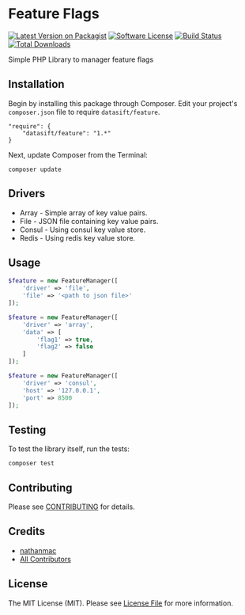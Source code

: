 Feature Flags
=============

[![Latest Version on Packagist](https://img.shields.io/packagist/v/datasift/feature.svg?style=flat-square)](https://packagist.org/packages/datasift/feature)
[![Software License](https://img.shields.io/badge/license-MIT-brightgreen.svg?style=flat-square)](LICENSE.md)
[![Build Status](https://img.shields.io/travis/datasift/php-lib-feature/master.svg?style=flat-square)](https://travis-ci.org/datasift/php-lib-feature)
[![Total Downloads](https://img.shields.io/packagist/dt/datasift/feature.svg?style=flat-square)](https://packagist.org/packages/datasift/feature)

Simple PHP Library to manager feature flags

Installation
------------

Begin by installing this package through Composer. Edit your project's `composer.json` file to require `datasift/feature`.

	"require": {
		"datasift/feature": "1.*"
	}

Next, update Composer from the Terminal:

    composer update


Drivers
-------

- Array - Simple array of key value pairs.
- File - JSON file containing key value pairs.
- Consul - Using consul key value store.
- Redis - Using redis key value store.

Usage
-----

```php
$feature = new FeatureManager([
    'driver' => 'file',
    'file' => '<path to json file>'
]);
```

```php
$feature = new FeatureManager([
    'driver' => 'array',
    'data' => [
        'flag1' => true,
        'flag2' => false
    ]
]);
```

```php
$feature = new FeatureManager([
    'driver' => 'consul',
    'host' => '127.0.0.1',
    'port' => 8500
]);
```

Testing
-------

To test the library itself, run the tests:

    composer test
    
Contributing
------------

Please see [CONTRIBUTING](CONTRIBUTING.md) for details.

Credits
-------

- [nathanmac](https://github.com/nathanmac)
- [All Contributors](../../contributors)

License
-------

The MIT License (MIT). Please see [License File](LICENSE.md) for more information.
